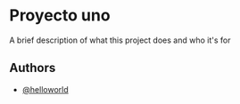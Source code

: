 
# Proyecto uno

A brief description of what this project does and who it's for

## Authors

- [@helloworld](hhttps://github.com/marcocruz12)

